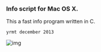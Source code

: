 ### Info script for Mac OS X.

This a fast info program written in C.

`yrmt december 2013`


![img](http://paste.unixhub.net/index.php/ZID6/)

